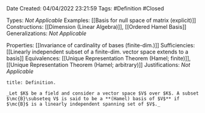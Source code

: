 <br />
<br />

Date Created: 04/04/2022 23:21:59
Tags: #Definition #Closed

Types: _Not Applicable_
Examples: [[Basis for null space of matrix (explicit)]]
Constructions: [[Dimension (Linear Algebra)]], [[Ordered Hamel Basis]]
Generalizations: _Not Applicable_

Properties: [[Invariance of cardinality of bases (finite-dim.)]]
Sufficiencies: [[Linearly independent subset of a finite-dim. vector space extends to a basis]]
Equivalences: [[Unique Representation Theorem (Hamel; finite)]], [[Unique Representation Theorem (Hamel; arbitrary)]]
Justifications: _Not Applicable_

``` ad-Definition
title: Definition.

_Let $K$ be a field and consider a vector space $V$ over $K$. A subset $\mc{B}\subseteq V$ is said to be a **(Hamel) basis of $V$** if $\mc{B}$ is a linearly independent spanning set of $V$._

```
